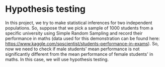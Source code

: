 # Hypothesis testing
In this project, we try to make statistical inferences for two independent populations. So, suppose that we pick a sample of 1000 students from a specific university using Simple Random Sampling and record their performance in maths (data used for this demonstration can be found here: https://www.kaggle.com/spscientist/students-performance-in-exams). So, now we need to check if male students' mean performance is not significantly different from the mean performance of female students' in maths. In this case, we will use hypothesis testing.
